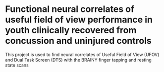 # Functional neural correlates of useful field of view performance in youth clinically recovered from concussion and uninjured controls 

This project is used to find neural correlates of Useful Field of View (UFOV) and Dual Task Screen (DTS) with the BRAINY finger tapping and resting state scans
